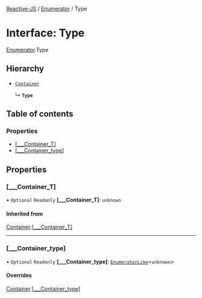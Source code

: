 [Reactive-JS](../README.md) / [Enumerator](../modules/Enumerator.md) / Type

# Interface: Type

[Enumerator](../modules/Enumerator.md).Type

## Hierarchy

- [`Container`](types.Container.md)

  ↳ **`Type`**

## Table of contents

### Properties

- [[\_\_\_Container\_T]](Enumerator.Type.md#[___container_t])
- [[\_\_\_Container\_type]](Enumerator.Type.md#[___container_type])

## Properties

### [\_\_\_Container\_T]

• `Optional` `Readonly` **[\_\_\_Container\_T]**: `unknown`

#### Inherited from

[Container](types.Container.md).[[___Container_T]](types.Container.md#[___container_t])

___

### [\_\_\_Container\_type]

• `Optional` `Readonly` **[\_\_\_Container\_type]**: [`EnumeratorLike`](types.EnumeratorLike.md)<`unknown`\>

#### Overrides

[Container](types.Container.md).[[___Container_type]](types.Container.md#[___container_type])

